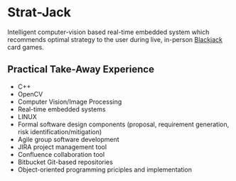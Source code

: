 # Strat-Jack
Intelligent computer-vision based real-time embedded system which recommends optimal strategy to the user during live, in-person [Blackjack](https://en.wikipedia.org/wiki/Blackjack) card games.

## Practical Take-Away Experience
* C++
* OpenCV
* Computer Vision/Image Processing
* Real-time embedded systems
* LINUX 
* Formal software design components (proposal, requirement generation, risk identification/mitigation)
* Agile group software development
* JIRA project management tool
* Confluence collaboration tool
* Bitbucket Git-based repositories
* Object-oriented programming priciples and implementation
